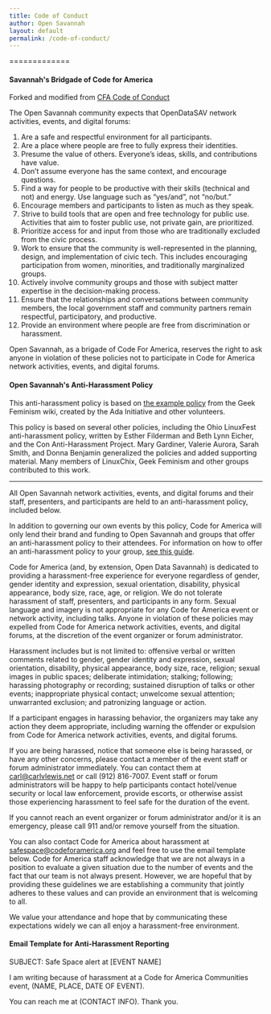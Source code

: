 ```yaml
---
title: Code of Conduct
author: Open Savannah
layout: default
permalink: /code-of-conduct/
---
```


=============
#### Savannah's Bridgade of Code for America
Forked and modified from [CFA Code of Conduct](https://github.com/codeforamerica/codeofconduct)

The Open Savannah community expects that OpenDataSAV network activities, events, and digital forums:

1. Are a safe and respectful environment for all participants.
2. Are a place where people are free to fully express their identities.
3. Presume the value of others. Everyone’s ideas, skills, and contributions have value.
4. Don’t assume everyone has the same context, and encourage questions.
5. Find a way for people to be productive with their skills (technical and not) and energy. Use language such as “yes/and”, not “no/but.”
6. Encourage members and participants to listen as much as they speak.
7. Strive to build tools that are open and free technology for public use. Activities that aim to foster public use, not private gain, are prioritized.
8. Prioritize access for and input from those who are traditionally excluded from the civic process.
9. Work to ensure that the community is well-represented in the planning, design, and implementation of civic tech. This includes encouraging participation from women, minorities, and traditionally marginalized groups. 
10. Actively involve community groups and those with subject matter expertise in the decision-making process.
11. Ensure that the relationships and conversations between community members, the local government staff and community partners remain respectful, participatory, and productive.
12. Provide an environment where people are free from discrimination or harassment.

Open Savannah, as a brigade of Code For America, reserves the right to ask anyone in violation of these policies not to participate in Code for America network activities, events, and digital forums.

#### Open Savannah's Anti-Harassment Policy

This anti-harassment policy is based on <a href="http://geekfeminism.wikia.com/wiki/Conference_anti-harassment/Policy">the example policy</a> from the Geek Feminism wiki, created by the Ada Initiative and other volunteers.

This policy is based on several other policies, including the Ohio LinuxFest anti-harassment policy, written by Esther Filderman and Beth Lynn Eicher, and the Con Anti-Harassment Project. Mary Gardiner, Valerie Aurora, Sarah Smith, and Donna Benjamin generalized the policies and added supporting material. Many members of LinuxChix, Geek Feminism and other groups contributed to this work.

* * * 

All Open Savannah network activities, events, and digital forums and their staff, presenters, and participants are held to an anti-harassment policy, included below.

In addition to governing our own events by this policy, Code for America will only lend their brand and funding to Open Savannah and groups that offer an anti-harassment policy to their attendees. For information on how to offer an anti-harassment policy to your group, <a href="https://docs.google.com/a/codeforamerica.org/document/d/1Zg2FDt7awgfCmdcbzMwKHMb1A7KDOhs_z7ibCb3TLLQ/edit">see this guide</a>.

Code for America (and, by extension, Open Data Savannah) is dedicated to providing a harassment-free experience for everyone regardless of gender, gender identity and expression, sexual orientation, disability, physical appearance, body size, race, age, or religion. We do not tolerate harassment of staff, presenters, and participants in any form. Sexual language and imagery is not appropriate for any Code for America event or network activity, including talks. Anyone in violation of these policies may expelled from Code for America network activities, events, and digital forums, at the discretion of the event organizer or forum administrator.

Harassment includes but is not limited to: offensive verbal or written comments related to gender, gender identity and expression, sexual orientation, disability, physical appearance, body size, race, religion; sexual images in public spaces; deliberate intimidation; stalking; following; harassing photography or recording; sustained disruption of talks or other events; inappropriate physical contact; unwelcome sexual attention; unwarranted exclusion; and patronizing language or action.

If a participant engages in harassing behavior, the organizers may take any action they deem appropriate, including warning the offender or expulsion from Code for America network activities, events, and digital forums. 

If you are being harassed, notice that someone else is being harassed, or have any other concerns, please contact a member of the event staff or forum administrator immediately. You can contact them at carl@carlvlewis.net or call (912) 816-7007. Event staff or forum administrators will be happy to help participants contact hotel/venue security or local law enforcement, provide escorts, or otherwise assist those experiencing harassment to feel safe for the duration of the event.

If you cannot reach an event organizer or forum administrator and/or it is an emergency, please call 911 and/or remove yourself from the situation. 

You can also contact Code for America about harassment at safespace@codeforamerica.org and feel free to use the email template below. Code for America staff acknowledge that we are not always in a position to evaluate a given situation due to the number of events and the fact that our team is not always present. However, we are hopeful that by providing these guidelines we are establishing a community that jointly adheres to these values and can provide an environment that is welcoming to all.

We value your attendance and hope that by communicating these expectations widely we can all enjoy a harassment-free environment.

#### Email Template for Anti-Harassment Reporting

SUBJECT: Safe Space alert at [EVENT NAME]

I am writing because of harassment at a Code for America Communities event, (NAME, PLACE, DATE OF EVENT). 

You can reach me at (CONTACT INFO). Thank you.

